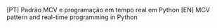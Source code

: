 [PT] Padrão MCV e programação em tempo real em Python 
[EN] MCV pattern and real-time programming in Python